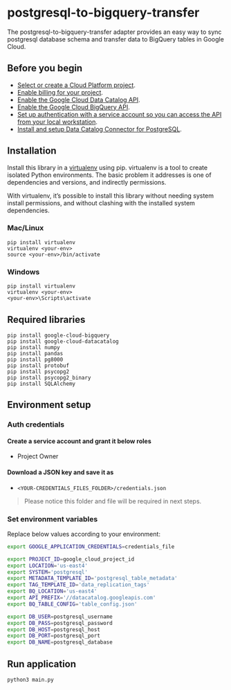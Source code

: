 # postgresql-to-bigquery-transfer
The postgresql-to-bigquery-transfer adapter provides an easy way to sync postgresql database schema and transfer data to BigQuery tables in Google Cloud. 

## Before you begin
- [Select or create a Cloud Platform project](https://console.cloud.google.com/project?_ga=2.220968858.3275545.1654003980-1401993212.1652797137).
- [Enable billing for your project](https://support.google.com/cloud/answer/6293499#enable-billing).
- [Enable the Google Cloud Data Catalog API](https://console.cloud.google.com/flows/enableapi?apiid=datacatalog.googleapis.com).
- [Enable the Google Cloud BigQuery API](https://console.cloud.google.com/flows/enableapi?apiid=bigquery&_ga=2.78517780.1418766229.1655832390-504257537.1655302631).
- [Set up authentication with a service account so you can access the API from your local workstation](https://cloud.google.com/docs/authentication/getting-started).
- [Install and setup Data Catalog Connector for PostgreSQL](https://github.com/GoogleCloudPlatform/datacatalog-connectors-rdbms/tree/master/google-datacatalog-postgresql-connector).

## Installation
Install this library in a [virtualenv](https://virtualenv.pypa.io/en/latest/) using pip. virtualenv is a tool to create isolated Python environments. The basic problem it addresses is one of dependencies and versions, and indirectly permissions.

With virtualenv, it’s possible to install this library without needing system install permissions, and without clashing with the installed system dependencies.

### Mac/Linux
```
pip install virtualenv
virtualenv <your-env>
source <your-env>/bin/activate
```

### Windows
```
pip install virtualenv
virtualenv <your-env>
<your-env>\Scripts\activate
```

## Required libraries
```
pip install google-cloud-bigquery
pip install google-cloud-datacatalog
pip install numpy
pip install pandas
pip install pg8000
pip install protobuf
pip install psycopg2
pip install psycopg2_binary
pip install SQLAlchemy
```

## Environment setup

### Auth credentials

#### Create a service account and grant it below roles

- Project Owner

#### Download a JSON key and save it as
- `<YOUR-CREDENTIALS_FILES_FOLDER>/credentials.json`

> Please notice this folder and file will be required in next steps.

### Set environment variables

Replace below values according to your environment:

```bash
export GOOGLE_APPLICATION_CREDENTIALS=credentials_file

export PROJECT_ID=google_cloud_project_id
export LOCATION='us-east4'
export SYSTEM='postgresql'
export METADATA_TEMPLATE_ID='postgresql_table_metadata'
export TAG_TEMPLATE_ID='data_replication_tags'
export BQ_LOCATION='us-east4'
export API_PREFIX='//datacatalog.googleapis.com'
export BQ_TABLE_CONFIG='table_config.json'

export DB_USER=postgresql_username
export DB_PASS=postgresql_password
export DB_HOST=postgresql_host
export DB_PORT=postgresql_port
export DB_NAME=postgresql_database
```

## Run application
```
python3 main.py
```
